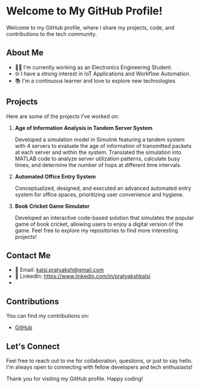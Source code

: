 # Welcome to My GitHub Profile!

Welcome to my GitHub profile, where I share my projects, code, and contributions to the tech community.

## About Me

- 👨‍💻 I'm currently working as an Electronics Engineering Student.
- 🌐 I have a strong interest in IoT Applications and Workflow Automation.
- 📚 I'm a continuous learner and love to explore new technologies.

## Projects

Here are some of the projects I've worked on:

1. **Age of Information Analysis in Tandem Server System**
   
   Developed a simulation model in Simulink featuring a tandem system with 4 servers to evaluate the age of information of transmitted packets at each server and within the system.
   Translated the simulation into 
   MATLAB code to analyze server utilization patterns, calculate busy times, and determine the number of hops at different time intervals.
2. **Automated Office Entry System**
   
   Conceptualized, designed, and executed an advanced automated entry system for office spaces, prioritizing user convenience and hygiene.
3. **Book Cricket Game Simulator**
   
   Developed an interactive code-based solution that simulates the popular game of book cricket, allowing users to enjoy a digital version of the game.
 Feel free to explore my repositories to find more interesting projects!

## Contact Me

- 📧 Email: kalsi.pratyaksh@gmail.com
- 💬 LinkedIn: https://www.linkedin.com/in/pratyakshkalsi
- 
## Contributions

  You can find my contributions on:

- [GitHub](https://github.com/Pratyaksh1507)

## Let's Connect

Feel free to reach out to me for collaboration, questions, or just to say hello. I'm always open to connecting with fellow developers and tech enthusiasts!

Thank you for visiting my GitHub profile. Happy coding!
